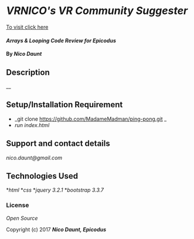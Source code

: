 # _VRNICO's VR Community Suggester_

[To visit click here](https://madamemadman.github.io/vacation-destination/)

#### _Arrays & Looping Code Review for Epicodus_

#### By _**Nico Daunt**_

## Description

__

## Setup/Installation Requirement

* _git clone https://github.com/MadameMadman/ping-pong.git _
* _run index.html_


## Support and contact details

_nico.daunt@gmail.com_

## Technologies Used

*_html_
*_css_
*_jquery 3.2.1_
*_bootstrap 3.3.7_

### License

*Open Source*

Copyright (c) 2017 **_Nico Daunt, Epicodus_**
